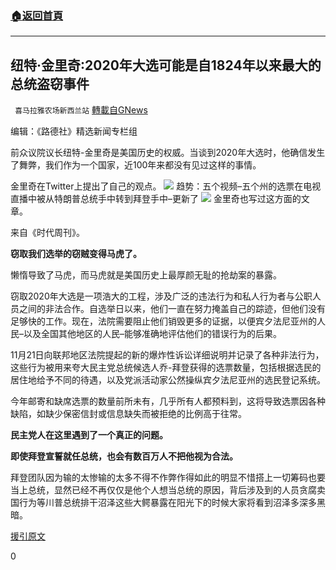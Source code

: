 ###  [:house:返回首頁](https://github.com/ourhimalayas/txt)
---

## 纽特·金里奇:2020年大选可能是自1824年以来最大的总统盗窃事件
` 喜马拉雅农场新西兰站` [轉載自GNews](https://gnews.org/zh-hans/601807/)

编辑：《路德社》精选新闻专栏组

前众议院议长纽特-金里奇是美国历史的权威。当谈到2020年大选时，他确信发生了舞弊，我们作为一个国家，近100年来都没有见过这样的事情。

金里奇在Twitter上提出了自己的观点。
![](https://gnews-media-offload.s3.amazonaws.com/wp-content/uploads/2020/11/29055428/%E5%BE%AE%E4%BF%A1%E6%88%AA%E5%9B%BE_20201129185407.png)
趋势：五个视频–五个州的选票在电视直播中被从特朗普总统手中转到拜登手中–更新了
![](https://gnews-media-offload.s3.amazonaws.com/wp-content/uploads/2020/11/29055513/64565453.png)
金里奇也写过这方面的文章。

来自《时代周刊》。

**窃取我们选举的窃贼变得马虎了。**

懒惰导致了马虎，而马虎就是美国历史上最厚颜无耻的抢劫案的暴露。

窃取2020年大选是一项浩大的工程，涉及广泛的违法行为和私人行为者与公职人员之间的非法合作。自选举日以来，他们一直在努力掩盖自己的踪迹，但他们没有足够快的工作。现在，法院需要阻止他们销毁更多的证据，以便宾夕法尼亚州的人民–以及全国其他地区的人民–能够准确地评估他们的错误行为的后果。

11月21日向联邦地区法院提起的新的爆炸性诉讼详细说明并记录了各种非法行为，这些行为被用来夸大民主党总统候选人乔-拜登获得的选票数量，包括根据选民的居住地给予不同的待遇，以及党派活动家公然操纵宾夕法尼亚州的选民登记系统。

今年邮寄和缺席选票的数量前所未有，几乎所有人都预料到，这将导致选票因各种缺陷，如缺少保密信封或信息缺失而被拒绝的比例高于往常。

**民主党人在这里遇到了一个真正的问题。**

**即使拜登宣誓就任总统，也会有数百万人不把他视为合法。**

拜登团队因为输的太惨输的太多不得不作弊作得如此的明显不惜搭上一切筹码也要当上总统，显然已经不再仅仅是他个人想当总统的原因，背后涉及到的人员贪腐卖国行为等川普总统排干沼泽这些大鳄暴露在阳光下的时候大家将看到沼泽多深多黑暗。

[援引原文](https://www.thegatewaypundit.com/2020/11/newt-gingrich-2020-election-may-biggest-presidential-theft-since-1824/)

0
